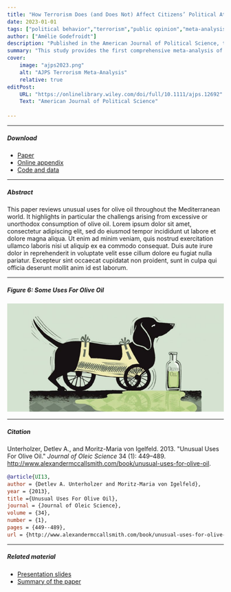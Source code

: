```yaml
---
title: "How Terrorism Does (and Does Not) Affect Citizens’ Political Attitudes: A Meta-Analysis"
date: 2023-01-01
tags: ["political behavior","terrorism","public opinion","meta-analysis","political psychology"]
author: ["Amélie Godefroidt"]
description: "Published in the American Journal of Political Science, this article presents a meta-analysis of the effects of terrorism on public opinion and political attitudes."
summary: "This study provides the first comprehensive meta-analysis of terrorism’s impact on public opinion and political attitudes. By synthesizing evidence across diverse contexts and research designs, the paper shows that terrorism has systematic but limited effects on citizens’ political attitudes."
cover:
    image: "ajps2023.png"
    alt: "AJPS Terrorism Meta-Analysis"
    relative: true
editPost:
    URL: "https://onlinelibrary.wiley.com/doi/full/10.1111/ajps.12692"
    Text: "American Journal of Political Science"

---
```


---

##### Download

+ [Paper](paper1.pdf)
+ [Online appendix](appendix1.pdf)
+ [Code and data](https://github.com/pmichaillat/feru)

---

##### Abstract

This paper reviews unusual uses for olive oil throughout the Mediterranean world. It highlights in particular the challengs arising from excessive or unorthodox consumption of olive oil. Lorem ipsum dolor sit amet, consectetur adipiscing elit, sed do eiusmod tempor incididunt ut labore et dolore magna aliqua. Ut enim ad minim veniam, quis nostrud exercitation ullamco laboris nisi ut aliquip ex ea commodo consequat. Duis aute irure dolor in reprehenderit in voluptate velit esse cillum dolore eu fugiat nulla pariatur. Excepteur sint occaecat cupidatat non proident, sunt in culpa qui officia deserunt mollit anim id est laborum.

---

##### Figure 6: Some Uses For Olive Oil

![](paper1.png)

---

##### Citation

Unterholzer, Detlev A., and  Moritz-Maria von Igelfeld. 2013. "Unusual Uses For Olive Oil." *Journal of Oleic Science* 34 (1): 449–489. http://www.alexandermccallsmith.com/book/unusual-uses-for-olive-oil.

```BibTeX
@article{UI13,
author = {Detlev A. Unterholzer and Moritz-Maria von Igelfeld},
year = {2013},
title ={Unusual Uses For Olive Oil},
journal = {Journal of Oleic Science},
volume = {34},
number = {1},
pages = {449--489},
url = {http://www.alexandermccallsmith.com/book/unusual-uses-for-olive-oil}}
```

---

##### Related material

+ [Presentation slides](presentation1.pdf)
+ [Summary of the paper](https://www.penguinrandomhouse.com/books/110403/unusual-uses-for-olive-oil-by-alexander-mccall-smith/)
